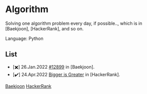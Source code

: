 # Algorithm

Solving one algorithm problem every day, if possible.., which is in [Baekjoon], [HackerRank], and so on.  

Language: Python

<!-- 
Success - :heavy_check_mark: 
Fail - :heavy_multiplication_x:
-->

## List
- [:heavy_multiplication_x:] 26.Jan.2022 [#12899](https://www.acmicpc.net/problem/12899) in [Baekjoon].
- [:heavy_check_mark:] 24.Apr.2022 [Bigger is Greater](https://www.hackerrank.com/challenges/bigger-is-greater/) in [HackerRank].



[Baekjoon](https://www.acmicpc.net/)
[HackerRank](https://www.hackerrank.com/)
